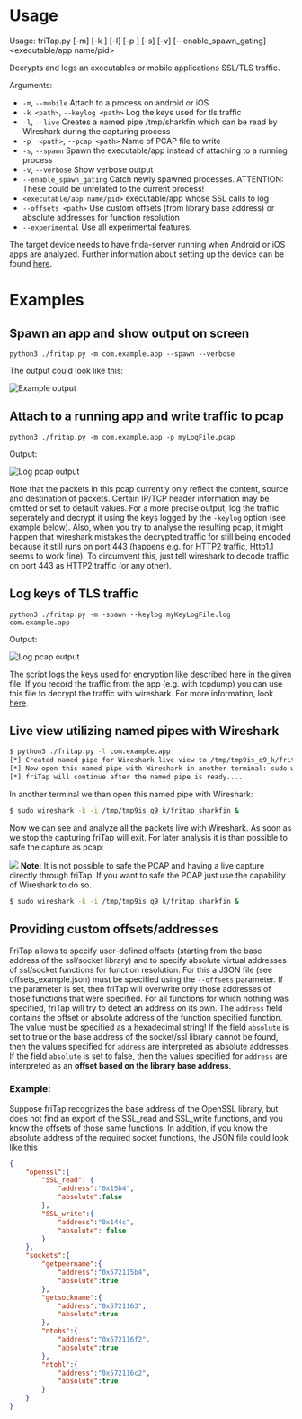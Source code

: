 # Usage
Usage: friTap.py [-m] [-k <path>] [-l] [-p  <path>] [-s] [-v] [--enable_spawn_gating] <executable/app name/pid>

Decrypts and logs an executables or mobile applications SSL/TLS traffic.

Arguments:
  - `-m`, `--mobile` Attach to a process on android or iOS
  - `-k <path>`, `--keylog <path>` Log the keys used for tls traffic
  - `-l`, `--live` Creates a named pipe /tmp/sharkfin which can be read by Wireshark during the capturing process
  - `-p  <path>`, `--pcap <path>` Name of PCAP file to write
  - `-s`, `--spawn` Spawn the executable/app instead of attaching to a running process
  - `-v`, `--verbose` Show verbose output
  - `--enable_spawn_gating` Catch newly spawned processes. ATTENTION: These could be unrelated to the current process!
  - `<executable/app name/pid>` executable/app whose SSL calls to log
  - `--offsets <path>` Use custom offsets (from library base address) or absolute addresses for function resolution
  - `--experimental` Use all experimental features.
  
The target device needs to have frida-server running when Android or iOS apps are analyzed. Further information about setting up the device can be found [here](https://frida.re/docs/android/).
# Examples
## Spawn an app and show output on screen
`python3 ./fritap.py -m com.example.app --spawn --verbose`

The output could look like this:

![Example output](/images/verbose_output.png)

## Attach to a running app and write traffic to pcap
`python3 ./fritap.py -m com.example.app -p myLogFile.pcap`

Output:

![Log pcap output](/images/pcap_output.png)

Note that the packets in this pcap currently only reflect the content, source and destination of packets. Certain IP/TCP header information may be omitted or set to default values. For a more precise output, log the traffic seperately and decrypt it using the keys logged by the `-keylog` option (see example below). 
Also, when you try to analyse the resulting pcap, it might happen that wireshark mistakes the decrypted traffic for still being encoded because it still runs on port 443 (happens e.g. for HTTP2 traffic, Http1.1 seems to work fine). To circumvent this, just tell wireshark to decode traffic on port 443 as HTTP2 traffic (or  any other).

## Log keys of TLS traffic
`python3 ./fritap.py -m -spawn --keylog myKeyLogFile.log com.example.app`

Output:

![Log pcap output](/images/keylog_output.png)

The script logs the keys used for encryption like described [here](https://developer.mozilla.org/en-US/docs/Mozilla/Projects/NSS/Key_Log_Format) in the given file. If you record the traffic from the app (e.g. with tcpdump) you can use this file to decrypt the traffic with wireshark. For more information, look [here](https://wiki.wireshark.org/TLS#Using_the_.28Pre.29-Master-Secret).

## Live view utilizing named pipes with Wireshark

```bash
$ python3 ./fritap.py -l com.example.app
[*] Created named pipe for Wireshark live view to /tmp/tmp9is_q9_k/fritap_sharkfin
[*] Now open this named pipe with Wireshark in another terminal: sudo wireshark -k -i /tmp/tmp9is_q9_k/fritap_sharkfin
[*] friTap will continue after the named pipe is ready....

```

In another terminal we than open this named pipe with Wireshark:

```bash
$ sudo wireshark -k -i /tmp/tmp9is_q9_k/fritap_sharkfin &
```

Now we can see and analyze all the packets live with Wireshark. As soon as we stop the capturing friTap will exit. For later analysis it is than possible to safe the capture as pcap:

![](./images/live_view.png) 
**Note:** It is not possible to safe the PCAP and having a live capture directly through friTap. If you want to safe the PCAP just use the capability of Wireshark to do so.
```bash
$ sudo wireshark -k -i /tmp/tmp9is_q9_k/fritap_sharkfin &
```




## Providing custom offsets/addresses
FriTap allows to specify user-defined offsets (starting from the base address of the ssl/socket library) and to specify absolute virtual addresses of ssl/socket functions for function resolution. For this a JSON file (see offsets_example.json) must be specified using the `--offsets` parameter.  If the parameter is set, then friTap will overwrite only those addresses of those functions that were specified. For all functions for which nothing was specified, friTap will try to detect an address on its own.
The `address` field contains the offset or absolute address of the function specified function. The value must be specified as a hexadecimal string!
If the field `absolute` is set to true or the base address of the socket/ssl library cannot be found, then the values specified for `address` are interpreted as absolute addresses.
If the field `absolute` is set to false, then the values specified for `address` are interpreted as an **offset based on the library base address**.
### **Example**:
Suppose friTap recognizes the base address of the OpenSSL library, but does not find an export of the SSL_read and SSL_write functions, and you know the offsets of those same functions. In addition, if you know the absolute address of the required socket functions, the JSON file could look like this
```json
{
    "openssl":{
        "SSL_read": {
            "address":"0x15b4",
            "absolute":false
        },
        "SSL_write":{
            "address":"0x144c",
            "absolute": false
        }
    },
    "sockets":{
        "getpeername":{
            "address":"0x572115b4",
            "absolute":true
        },
        "getsockname":{
            "address":"0x5721163",
            "absolute":true
        },
        "ntohs":{
            "address":"0x572116f2",
            "absolute":true         
        },
        "ntohl":{
            "address":"0x572116c2",
            "absolute":true
        }
    }  
}
```



